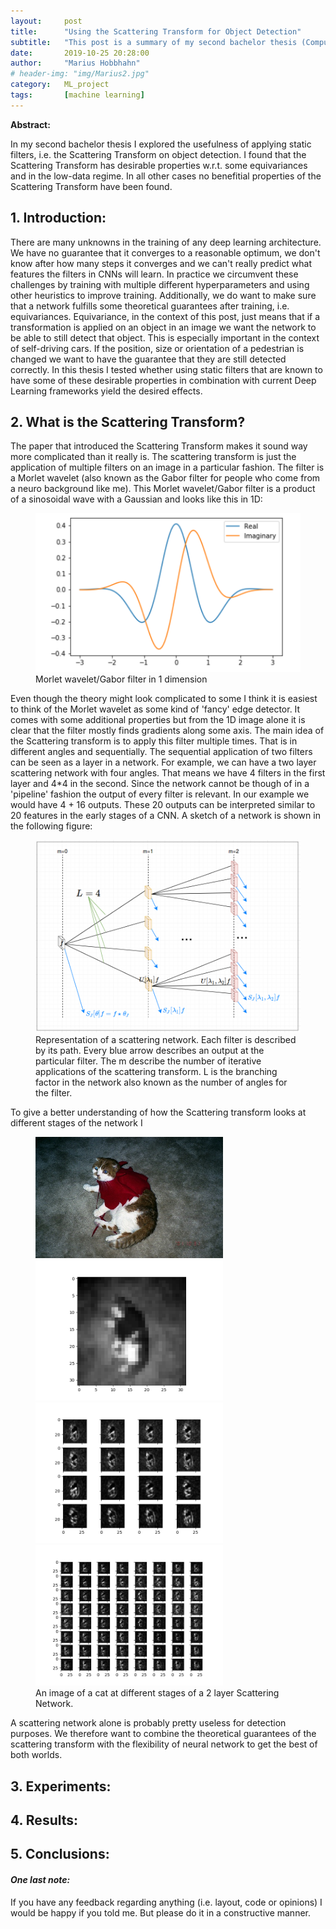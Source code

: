 ```yaml
---
layout:     post
title:      "Using the Scattering Transform for Object Detection"
subtitle:   "This post is a summary of my second bachelor thesis (Computer Science)"
date:       2019-10-25 20:28:00
author:     "Marius Hobbhahn"
# header-img: "img/Marius2.jpg"
category:   ML_project
tags:       [machine learning]
---
```


**Abstract:**

In my second bachelor thesis I explored the usefulness of applying static filters, i.e. the Scattering Transform on object detection. I found that the Scattering Transform has desirable properties w.r.t. some equivariances and in the low-data regime. In all other cases no benefitial properties of the Scattering Transform have been found.


## **1. Introduction:**

There are many unknowns in the training of any deep learning architecture. We have no guarantee that it converges to a reasonable optimum, we don't know after how many steps it converges and we can't really predict what features the filters in CNNs will learn. In practice we circumvent these challenges by training with multiple different hyperparameters and using other heuristics to improve training. Additionally, we do want to make sure that a network fulfills some theoretical guarantees after training, i.e. equivariances. Equivariance, in the context of this post, just means that if a transformation is applied on an object in an image we want the network to be able to still detect that object. This is especially important in the context of self-driving cars. If the position, size or orientation of a pedestrian is changed we want to have the guarantee that they are still detected correctly.
In this thesis I tested whether using static filters that are known to have some of these desirable properties in combination with current Deep Learning frameworks yield the desired effects.


## **2. What is the Scattering Transform?**

The paper that introduced the Scattering Transform makes it sound way more complicated than it really is. The scattering transform is just the application of multiple filters on an image in a particular fashion. The filter is a Morlet wavelet (also known as the Gabor filter for people who come from a neuro background like me). This Morlet wavelet/Gabor filter is a product of a sinosoidal wave with a Gaussian and looks like this in 1D:

<figure>
  <img src="/img/Scattering_Bachelor/Morlet_wavelet_1D.png" alt="Morlet_wavelet_1D"/>
  <figcaption>Morlet wavelet/Gabor filter in 1 dimension</figcaption>
</figure>

Even though the theory might look complicated to some I think it is easiest to think of the Morlet wavelet as some kind of 'fancy' edge detector. It comes with some additional properties but from the 1D image alone it is clear that the filter mostly finds gradients along some axis.
The main idea of the Scattering transform is to apply this filter multiple times. That is in different angles and sequentially. The sequential application of two filters can be seen as a layer in a network. For example, we can have a two layer scattering network with four angles. That means we have 4 filters in the first layer and 4*4 in the second. Since the network cannot be though of in a 'pipeline' fashion the output of every filter is relevant. In our example we would have 4 + 16 outputs. These 20 outputs can be interpreted similar to 20 features in the early stages of a CNN. A sketch of a network is shown in the following figure:

<figure>
  <img src="/img/Scattering_Bachelor/scattering_network_overview.png" alt="Figure of a Scattering Network"/>
  <figcaption>Representation of a scattering network. Each filter is described by its path. Every blue arrow describes an output at the particular filter. The m describe the number of iterative applications of the scattering transform. L is the branching factor in the network also known as the number of angles for the filter.</figcaption>
</figure>

To give a better understanding of how the Scattering transform looks at different stages of the network I

<figure>
  <img src="/img/Scattering_Bachelor/cat_example.jpg" width="300"/>
  <img src="/img/Scattering_Bachelor/example_cat_0ord.png" width="300"/>
  <img src="/img/Scattering_Bachelor/example_cat_1ord.png" width="300"/>
  <img src="/img/Scattering_Bachelor/example_cat_2ord.png" width="300"/>
  <figcaption>An image of a cat at different stages of a 2 layer Scattering Network.</figcaption>
</figure>

A scattering network alone is probably pretty useless for detection purposes. We therefore want to combine the theoretical guarantees of the scattering transform with the flexibility of neural network to get the best of both worlds.

## **3. Experiments:**


## **4. Results:**




## **5. Conclusions:**



#### ***One last note:***

If you have any feedback regarding anything (i.e. layout, code or opinions) I would be happy if you told me. But please do it in a constructive manner.
